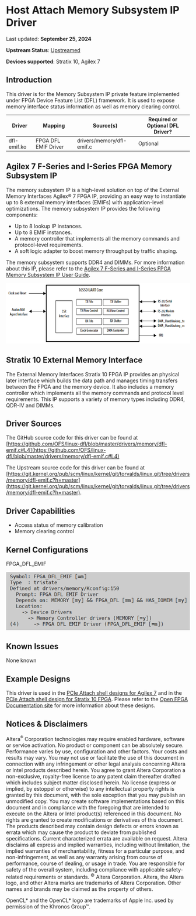 # **Host Attach Memory Subsystem IP Driver**

Last updated: **September 25, 2024** 

**Upstream Status**: [Upstreamed](https://git.kernel.org/pub/scm/linux/kernel/git/torvalds/linux.git/tree/drivers/memory/dfl-emif.c?h=master)

**Devices supported**: Stratix 10, Agilex 7

## **Introduction**

This driver is for the Memory Subsystem IP private feature implemented under FPGA Device Feature List (DFL) framework. It is used to expose memory interface status information as well as memory clearing control.

|Driver|Mapping|Source(s)|Required or Optional DFL Driver?|
|---|---|---|---|
|dfl-emif.ko|FPGA DFL EMIF Driver|drivers/memory/dfl-emif.c|Optional|


## **Agilex 7 F-Series and I-Series FPGA Memory Subsystem IP**

The memory subsystem IP is a high-level solution on top of the External Memory Interfaces Agilex® 7 FPGA IP, providing an easy way to instantiate up to 8 external memory interfaces (EMIFs) with application-level optimizations. 
The memory subsystem IP provides the following components:

* Up to 8 lookup IP instances.
* Up to 8 EMIF instances.
* A memory controller that implements all the memory commands and protocol-level requirements.
* A soft logic adapter to boost memory throughput by traffic shaping.

The memory subsystem supports DDR4 and DIMMs. For more information about this IP, please refer to the [Agilex 7 F-Series and I-Series FPGA Memory Subsystem IP User Guide](https://www.intel.com/content/www/us/en/docs/programmable/789389).

![](./images/agx7_mem_ss.png)

## **Stratix 10 External Memory Interface**

The External Memory Interfaces Stratix 10 FPGA IP provides an physical later interface which builds the data path and manages timing transfers between the FPGA and the memory device.  It also includes a memory controller which implements all the memory commands and protocol level requirements.  This IP supports a variety of memory types including DDR4, QDR-IV and DIMMs.

## **Driver Sources**

The GitHub source code for this driver can be found at [https://github.com/OFS/linux-dfl/blob/master/drivers/memory/dfl-emif.c#L4](https://github.com/OFS/linux-dfl/blob/master/drivers/memory/dfl-emif.c#L4)

The Upstream source code for this driver can be found at [https://git.kernel.org/pub/scm/linux/kernel/git/torvalds/linux.git/tree/drivers/memory/dfl-emif.c?h=master](https://git.kernel.org/pub/scm/linux/kernel/git/torvalds/linux.git/tree/drivers/memory/dfl-emif.c?h=master).

## **Driver Capabilities**

* Access status of memory calibration
* Memory clearing control

## **Kernel Configurations**
 
FPGA_DFL_EMIF

![](./images/dfl_emif_menuconfig.PNG)

## **Known Issues**

None known

## **Example Designs**

This driver is used in the [PCIe Attach shell designs for Agilex 7](https://github.com/OFS/ofs-agx7-pcie-attach) and in the [PCIe Attach shell design for Stratix 10 FPGA](https://github.com/OFS/ofs-d5005).  Please refer to the [Open FPGA Documentation site](https://ofs.github.io/) for more information about these designs.

## Notices & Disclaimers

Altera<sup>&reg;</sup> Corporation technologies may require enabled hardware, software or service activation.
No product or component can be absolutely secure. 
Performance varies by use, configuration and other factors.
Your costs and results may vary. 
You may not use or facilitate the use of this document in connection with any infringement or other legal analysis concerning Altera or Intel products described herein. You agree to grant Altera Corporation a non-exclusive, royalty-free license to any patent claim thereafter drafted which includes subject matter disclosed herein.
No license (express or implied, by estoppel or otherwise) to any intellectual property rights is granted by this document, with the sole exception that you may publish an unmodified copy. You may create software implementations based on this document and in compliance with the foregoing that are intended to execute on the Altera or Intel product(s) referenced in this document. No rights are granted to create modifications or derivatives of this document.
The products described may contain design defects or errors known as errata which may cause the product to deviate from published specifications.  Current characterized errata are available on request.
Altera disclaims all express and implied warranties, including without limitation, the implied warranties of merchantability, fitness for a particular purpose, and non-infringement, as well as any warranty arising from course of performance, course of dealing, or usage in trade.
You are responsible for safety of the overall system, including compliance with applicable safety-related requirements or standards. 
<sup>&copy;</sup> Altera Corporation.  Altera, the Altera logo, and other Altera marks are trademarks of Altera Corporation.  Other names and brands may be claimed as the property of others. 

OpenCL* and the OpenCL* logo are trademarks of Apple Inc. used by permission of the Khronos Group™. 